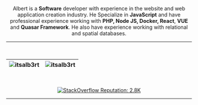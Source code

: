 <p align="center">
  Albert is a <b>Software</b> developer with experience in the website and web application creation industry. He Specialize in <b>JavaScript</b> and have professional experience working with <b>PHP, Node JS, Docker, React</b>, <b>VUE</b> and <b>Quasar Framework</b>. He also have experience working with relational and spatial databases. 
</p>
<hr>
</br>

| <img src="https://github-readme-stats.vercel.app/api?username=itsalb3rt&show_icons=true&theme=vue&include_all_commits=true&bg_color=DEG,0D1117,434343&text_color=fff" alt="itsalb3rt" />	| <img src="https://github-readme-stats.vercel.app/api/top-langs/?username=itsalb3rt&layout=compact&theme=vue&langs_count=10&hide=java,c%2b%2b,html,tsql,shell&bg_color=DEG,434343,0D1117&text_color=fff" alt="itsalb3rt" />	|
|---	                                                                                                                  |---	                                                   
<br/>
<div align="center">

[![StackOverflow Reputation: 2.8K](https://img.shields.io/badge/StackOverflow-2.7K-40A478?logo=stackoverflow)](https://es.stackoverflow.com/users/39181/albert-hidalgo?tab=profile)
</div>

---
